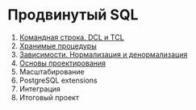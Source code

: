 # Продвинутый SQL

1. [Командная строка. DCL и TCL](src/part1.1/readme.md)
2. [Хранимые процедуры](src/part2.1/readme.md)
3. [Зависимости. Нормализация и денормализация](src/part3.1/readme.md)
4. [Основы проектирования](src/part4.1/readme.md)
5. Масштабирование
6. PostgreSQL extensions
7. Интеграция
8. Итоговый проект
